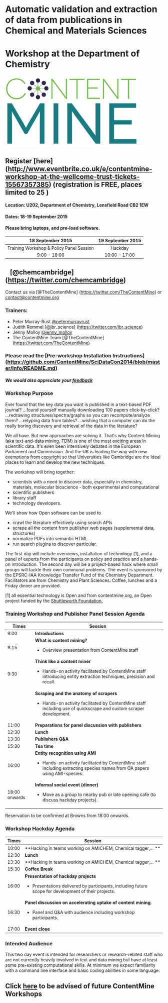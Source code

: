 # Automatic validation and extraction of data from publications in Chemical and Materials Sciences
Workshop at the Department of Chemistry 
==============

![ContentMine logo](https://github.com/ContentMine/ebi_workshop_20141006/raw/master/setup/CM_logo.png)

## Register [here] (http://www.eventbrite.co.uk/e/contentmine-workshop-at-the-wellcome-trust-tickets-15567357385) (registration is FREE, places limited to 25 )

#### Location: U202, Department of Chemistry, Lensfield Road CB2 1EW
#### Dates: 18-19 September 2015
#### Please bring laptops, and pre-load software.


|18 September 2015                             | 19 September 2015 |
:---------------:                              | :------------:|
|Training Workshop & Policy Panel Session      | Hackday 
|9:00 - 18:00                                  | 10:00 - 17:00 

## <img src="https://pbs.twimg.com/profile_images/610369666524016640/5YJCIni8.jpg"  style="width:10px;height:10px"> [@chemcambridge] (https://twitter.com/chemcambridge)
Contact us via [@TheContentMine] (https://twitter.com/TheContentMine) or contact@contentmine.org

### Trainers:

- Peter Murray-Rust [@petermurrayrust](https://twitter.com/petermurrayrust)
- Judith Rommel [@jbr_science] (https://twitter.com/jbr_science)
- Jenny Molloy [@jenny_molloy](https://twitter.com/jenny_molloy)
- The ContentMine Team [@TheContentMine] (https://twitter.com/TheContentMine)


### Please read the [Pre-workshop Installation Instructions] (https://github.com/ContentMine/SciDataCon2014/blob/master/Info/README.md) 
##### We would also appreciate your [feedback](https://docs.google.com/forms/d/1nCaM6_sA-clrWDoNzdua5Luxg8bV7dcBMj82pERIIpQ/viewform)

### Workshop Purpose

Ever found that the key data you want is published in a text-based PDF journal? 
...found yourself manually downloading 100 papers click-by-click?
...redrawing structures/spectra/graphs so you can recompute/analyze them?
...retyping data from tables?
...wishing that a computer can do the really boring discovery and retrieval of the data in the literature?

We all have. But new approaches are solving it. That's why Content-Mining (aka text-and-data mining, TDM) is one of the most
exciting areas in scientific data. 
It's even been intensively debated in the European Parliament and Commission. And the UK is leading the way with new exemptions 
from copyright so that Universities like Cambridge are the ideal places to learn and develop the new techniques.

The workshop will bring together:
* scientists with a need to discover data, especially in chemistry, materials, molecular bioscience - both experimental and computational
* scientific publishers
* library staff
* technology developers.

We'll show how Open software can be used to
* crawl the literature effectively using search APIs
* scrape all the content from publisher web pages (supplemental data, structures)
* normalize PDFs into semantic HTML
* run search plugins to discover particular.

The first day will include overviews, installation of technology [1], and a panel of experts from the participants on policy
and practice and a hands-on introduction.
The second day will be a project-based hack where small groups will tackle their own communal problems.
The event is sponsored by the EPSRC-IAA Knowledge Transfer Fund of the Chemistry Department. Facilitators are from Chemistry and Plant Sciences. 
Coffee, lunches and a Friday dinner are provided. 

[1] all essential technology is Open and from contentmine.org, an Open project funded by the [Shuttleworth Foundation.](https://www.shuttleworthfoundation.org/)



### Training Workshop and Publisher Panel Session Agenda
| Times           | Session                 |
| ----            | -------                 |
| 9:00      |**Introductions**            |
| 9:15      |**What is content mining?** <ul><li>Overview presentation from ContentMine staff</li></ul>|
| 9:30      |**Think like a content miner** <ul><li>Hands-on activity facilitated by ContentMine staff introducing entity extraction techniques, precision and recall.</li></ul>|
|           |**Scraping and the anatomy of scrapers** <ul><li>Hands-on activity facilitated by ContentMine staff including use of quickscrape and custom scraper development.</li></ul>|
|11:00      |**Preparations for panel discussion with publishers**|
|12:30      |**Lunch**|
|13:30      |**Publishers Q&A**|
|15:30      |**Tea time**|
|16:00      |**Entity recognition using AMI** <ul><li>Hands-on activity facilitated by ContentMine staff including extracting species names from OA papers using AMI-species.</li></ul>|
|18:00 onwards|**Informal social event (dinner)** <ul><li>Move as a group to nearby pub or late opening cafe (to discuss hackday projects).</li></ul>| 
Reservation to be confirmed at Browns from 18:00 onwards.  


### Workshop Hackday Agenda 
| Times           | Session                 |
| ----            | -------                 |
|10:00            | **Hacking in teams working on AMICHEM, Chemical tagger,... **     |
|12:30            | **Lunch**                |
|13:30            | **Hacking in teams working on AMICHEM, Chemical tagger,... **     | 
|15:30            | **Coffee Break**|
|16:00            | **Presentation of hackday projects**<ul><li>Presentations delivered by participants, including future scope for development of their projects.</ul></li>|
|16:30            | **Panel discussion on accelerating uptake of content mining.**<ul><li>Panel and Q&A with audience including workshop participants.</ul></li>|
|17:00            | **Event close**|

### Intended Audience
This two day event is intended for researchers or research-related staff who are not currently heavily involved in text and data mining but have at least some pre-existing computational skills. At minimum we expect familiarity with a command line interface and basic coding abilities in some language. 

## Click [here](https://groups.google.com/d/forum/contentmine-workshops) to be advised of future ContentMine Workshops  

